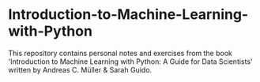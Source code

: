 # Introduction-to-Machine-Learning-with-Python
This repository contains personal notes and exercises from the book 'Introduction to Machine Learning with Python: A Guide for Data Scientists' written by Andreas C. Müller &amp; Sarah Guido.

